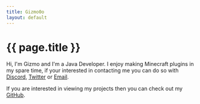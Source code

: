 ```yaml
---
title: Gizmo0o
layout: default
---
```


# {{ page.title }}

Hi, I'm Gizmo and I'm a Java Developer.
I enjoy making Minecraft plugins in my spare time, if your interested in contacting me you can do so with [Discord](https://discord.gg/KWwB8uEr3E), [Twitter](https://twitter.com/Gizmo0o_) or [Email](mailto:gizmo0obusiness@gmail.com).

If you are interested in viewing my projects then you can check out my [GitHub](https://github.com/Gizmo0oDev).

<!--
You can use HTML elements in Markdown, such as the comment element, and they won't
be affected by a markdown parser. However, if you create an HTML element in your
markdown file, you cannot use markdown syntax within that element's contents.
-->